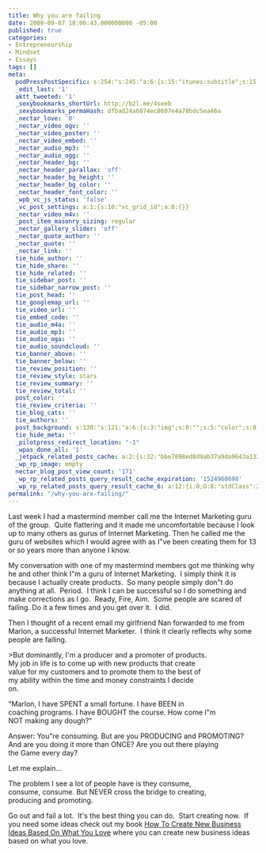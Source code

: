 ```yaml
---
title: Why you are failing
date: 2008-09-07 18:00:43.000000000 -05:00
published: true
categories:
- Entrepreneurship
- Mindset
- Essays
tags: []
meta:
  podPressPostSpecific: s:254:"s:245:"a:6:{s:15:"itunes:subtitle";s:15:"##PostExcerpt##";s:14:"itunes:summary";s:15:"##PostExcerpt##";s:15:"itunes:keywords";s:17:"##WordPressCats##";s:13:"itunes:author";s:10:"##Global##";s:15:"itunes:explicit";s:2:"No";s:12:"itunes:block";s:2:"No";}";";
  _edit_last: '1'
  aktt_tweeted: '1'
  _sexybookmarks_shortUrl: http://b2l.me/4seeb
  _sexybookmarks_permaHash: dfbad24a6874ec8607e4a78bdc5ea46a
  _nectar_love: '0'
  _nectar_video_ogv: ''
  _nectar_video_poster: ''
  _nectar_video_embed: ''
  _nectar_audio_mp3: ''
  _nectar_audio_ogg: ''
  _nectar_header_bg: ''
  _nectar_header_parallax: 'off'
  _nectar_header_bg_height: ''
  _nectar_header_bg_color: ''
  _nectar_header_font_color: ''
  _wpb_vc_js_status: 'false'
  _vc_post_settings: a:1:{s:10:"vc_grid_id";a:0:{}}
  _nectar_video_m4v: ''
  _post_item_masonry_sizing: regular
  _nectar_gallery_slider: 'off'
  _nectar_quote_author: ''
  _nectar_quote: ''
  _nectar_link: ''
  tie_hide_author: ''
  tie_hide_share: ''
  tie_hide_related: ''
  tie_sidebar_post: ''
  tie_sidebar_narrow_post: ''
  tie_post_head: ''
  tie_googlemap_url: ''
  tie_video_url: ''
  tie_embed_code: ''
  tie_audio_m4a: ''
  tie_audio_mp3: ''
  tie_audio_oga: ''
  tie_audio_soundcloud: ''
  tie_banner_above: ''
  tie_banner_below: ''
  tie_review_position: ''
  tie_review_style: stars
  tie_review_summary: ''
  tie_review_total: ''
  post_color: ''
  tie_review_criteria: ''
  tie_blog_cats: ''
  tie_authors: ''
  post_background: s:130:"s:121:"a:6:{s:3:"img";s:0:"";s:5:"color";s:0:"";s:6:"repeat";s:0:"";s:10:"attachment";s:0:"";s:3:"hor";s:0:"";s:3:"ver";s:0:"";}";";
  tie_hide_meta: ''
  _pilotpress_redirect_location: "-1"
  _wpas_done_all: '1'
  _jetpack_related_posts_cache: a:2:{s:32:"bbe7098ed8d9ab37a9da9643a1336b2b";a:2:{s:7:"expires";i:1502366592;s:7:"payload";a:3:{i:0;a:1:{s:2:"id";i:2051;}i:1;a:1:{s:2:"id";i:1267;}i:2;a:1:{s:2:"id";i:412;}}}s:32:"8f6677c9d6b0f903e98ad32ec61f8deb";a:2:{s:7:"expires";i:1502366797;s:7:"payload";a:3:{i:0;a:1:{s:2:"id";i:1267;}i:1;a:1:{s:2:"id";i:968;}i:2;a:1:{s:2:"id";i:4873;}}}}
  _wp_rp_image: empty
  nectar_blog_post_view_count: '171'
  _wp_rp_related_posts_query_result_cache_expiration: '1524960698'
  _wp_rp_related_posts_query_result_cache_6: a:12:{i:0;O:8:"stdClass":2:{s:7:"post_id";s:3:"713";s:5:"score";s:17:"82.36699391748637";}i:1;O:8:"stdClass":2:{s:7:"post_id";s:4:"1513";s:5:"score";s:17:"56.05197570010886";}i:2;O:8:"stdClass":2:{s:7:"post_id";s:4:"1297";s:5:"score";s:17:"54.97614372027789";}i:3;O:8:"stdClass":2:{s:7:"post_id";s:4:"1229";s:5:"score";s:16:"50.9870653537335";}i:4;O:8:"stdClass":2:{s:7:"post_id";s:3:"710";s:5:"score";s:17:"48.30127891294834";}i:5;O:8:"stdClass":2:{s:7:"post_id";s:4:"1321";s:5:"score";s:17:"47.52807919293889";}i:6;O:8:"stdClass":2:{s:7:"post_id";s:4:"1192";s:5:"score";s:17:"47.52807919293889";}i:7;O:8:"stdClass":2:{s:7:"post_id";s:4:"4550";s:5:"score";s:17:"46.59087283298932";}i:8;O:8:"stdClass":2:{s:7:"post_id";s:3:"664";s:5:"score";s:16:"46.3617866221862";}i:9;O:8:"stdClass":2:{s:7:"post_id";s:3:"706";s:5:"score";s:17:"44.53661434362221";}i:10;O:8:"stdClass":2:{s:7:"post_id";s:3:"421";s:5:"score";s:18:"43.050622060881444";}i:11;O:8:"stdClass":2:{s:7:"post_id";s:3:"228";s:5:"score";s:18:"43.050622060881444";}}
permalink: "/why-you-are-failing/"
---
```

<p>Last week I had a mastermind member call me the Internet Marketing guru of the group.  Quite flattering and it made me uncomfortable because I look up to many others as gurus of Internet Marketing. Then he called me the guru of websites which I would agree with as I"ve been creating them for 13 or so years more than anyone I know.</p>
<p>My conversation with one of my mastermind members got me thinking why he and other think I"m a guru of Internet Marketing.  I simply think it is because I actually create products.  So many people simply don"t do anything at all.  Period.  I think I can be successful so I do something and make corrections as I go.  Ready, Fire, Aim.  Some people are scared of failing. Do it a few times and you get over it.  I did.</p>
<p>Then I thought of a recent email my girlfriend Nan forwarded to me from Marlon, a successful Internet Marketer.  I think it clearly reflects why some people are failing.</p>
>But dominantly, I'm a producer and a promoter of products.<br />
My job in life is to come up with new products that create<br />
value for my customers and to promote them to the best of<br />
my ability within the time and money constraints I decide<br />
on.</p>
<p>"Marlon, I have SPENT a small fortune. I have BEEN in<br />
coaching programs. I have BOUGHT the course. How come I"m<br />
NOT making any dough?"</p>
<p>Answer: You"re consuming. But are you PRODUCING and PROMOTING?<br />
And are you doing it more than ONCE? Are you out there playing<br />
the Game every day?</p>
<p>Let me explain...</p>
<p>The problem I see a lot of people have is they consume,<br />
consume, consume. But NEVER cross the bridge to creating,<br />
producing and promoting.</p></blockquote>
<p>Go out and fail a lot.  It's the best thing you can do.  Start creating now.  If you need some ideas check out my book <a href="http://amzn.to/2hLiqXj">How To Create New Business Ideas Based On What You Love</a> where you can create new business ideas based on what you love.</p>
